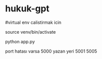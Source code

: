 # hukuk-gpt

#virtual env calistirmak icin

source venv/bin/activate

python app.py

port hatası varsa 5000 yazan yeri 5001 5005